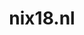 ---
layout: post
title: "nix18.nl"
internal_url: "/dutchgov/nix18.nl.html"
subdomains_count: 4
all_subdomains_count: 17
urls_count: 4
ssl_rank: 0
http_rank: 70
url_link: /data/nix18.nl/urls.txt
all_subdomains_link: /data/nix18.nl/all_subdomains.txt
subdomains_link: /data/nix18.nl/subdomains.txt
categories: dutchgov
---
